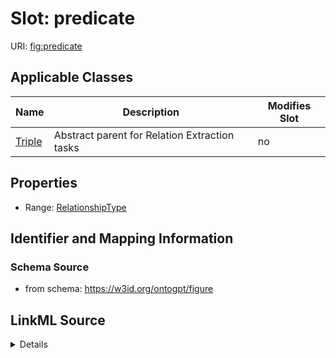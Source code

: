 

# Slot: predicate

URI: [fig:predicate](http://w3id.org/ontogpt/figure-templatepredicate)



<!-- no inheritance hierarchy -->





## Applicable Classes

| Name | Description | Modifies Slot |
| --- | --- | --- |
| [Triple](Triple.md) | Abstract parent for Relation Extraction tasks |  no  |







## Properties

* Range: [RelationshipType](RelationshipType.md)





## Identifier and Mapping Information







### Schema Source


* from schema: https://w3id.org/ontogpt/figure




## LinkML Source

<details>
```yaml
name: predicate
from_schema: https://w3id.org/ontogpt/figure
rank: 1000
alias: predicate
owner: Triple
domain_of:
- Triple
range: RelationshipType

```
</details>